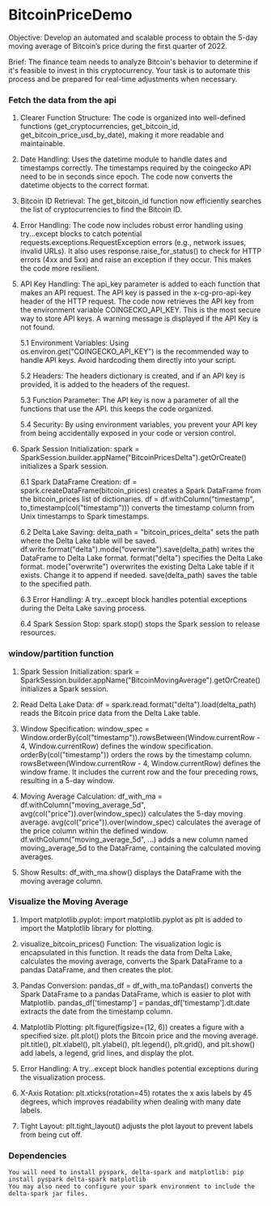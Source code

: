 # BitcoinPriceDemo

Objective:
Develop an automated and scalable process to obtain the 5-day moving
average of Bitcoin’s price during the first quarter of 2022.

Brief:
The finance team needs to analyze Bitcoin's behavior to determine if it's feasible
to invest in this cryptocurrency. Your task is to automate this process and be
prepared for real-time adjustments when necessary.


### Fetch the data from the api ###
1. Clearer Function Structure:
   The code is organized into well-defined functions (get_cryptocurrencies, get_bitcoin_id, get_bitcoin_price_usd_by_date), making it more readable and maintainable.
2. Date Handling:
   Uses the datetime module to handle dates and timestamps correctly. The timestamps required by the coingecko API need to be in seconds since epoch. The code now converts the datetime objects to the correct format.
3. Bitcoin ID Retrieval:
   The get_bitcoin_id function now efficiently searches the list of cryptocurrencies to find the Bitcoin ID.
4. Error Handling:
   The code now includes robust error handling using try...except blocks to catch potential requests.exceptions.RequestException errors (e.g., network issues, invalid URLs). It also uses response.raise_for_status() to check for HTTP errors (4xx and 5xx) and raise an exception if they occur. This makes the code more resilient.
   
5. API Key Handling:
    The api_key parameter is added to each function that makes an API request.
    The API key is passed in the x-cg-pro-api-key header of the HTTP request.
    The code now retrieves the API key from the environment variable COINGECKO_API_KEY. This is the most secure way to store API keys.
    A warning message is displayed if the API Key is not found.
   
      5.1 Environment Variables:
      Using os.environ.get("COINGECKO_API_KEY") is the recommended way to handle API keys. Avoid hardcoding them directly into your script.

      5.2 Headers:
      The headers dictionary is created, and if an API key is provided, it is added to the headers of the request.

      5.3 Function Parameter:
      The API key is now a parameter of all the functions that use the API. this keeps the code organized.

      5.4 Security:
      By using environment variables, you prevent your API key from being accidentally exposed in your code or version control.

6. Spark Session Initialization:
    spark = SparkSession.builder.appName("BitcoinPricesDelta").getOrCreate() initializes a Spark session.

      6.1 Spark DataFrame Creation:
      df = spark.createDataFrame(bitcoin_prices) creates a Spark DataFrame from the bitcoin_prices list of dictionaries.
      df = df.withColumn("timestamp", to_timestamp(col("timestamp"))) converts the timestamp column from Unix timestamps to Spark timestamps.

      6.2 Delta Lake Saving:
      delta_path = "bitcoin_prices_delta" sets the path where the Delta Lake table will be saved.
      df.write.format("delta").mode("overwrite").save(delta_path) writes the DataFrame to Delta Lake format.
      format("delta") specifies the Delta Lake format.
      mode("overwrite") overwrites the existing Delta Lake table if it exists. Change it to append if needed.
      save(delta_path) saves the table to the specified path.

      6.3 Error Handling:
      A try...except block handles potential exceptions during the Delta Lake saving process.

      6.4 Spark Session Stop:
      spark.stop() stops the Spark session to release resources.

### window/partition function ###
1. Spark Session Initialization:
    spark = SparkSession.builder.appName("BitcoinMovingAverage").getOrCreate() initializes a Spark session.

2. Read Delta Lake Data:
    df = spark.read.format("delta").load(delta_path) reads the Bitcoin price data from the Delta Lake table.

3. Window Specification:
    window_spec = Window.orderBy(col("timestamp")).rowsBetween(Window.currentRow - 4, Window.currentRow) defines the window specification.
        orderBy(col("timestamp")) orders the rows by the timestamp column.
        rowsBetween(Window.currentRow - 4, Window.currentRow) defines the window frame. It includes the current row and the four preceding rows, resulting in a 5-day window.

4. Moving Average Calculation:
    df_with_ma = df.withColumn("moving_average_5d", avg(col("price")).over(window_spec)) calculates the 5-day moving average.
        avg(col("price")).over(window_spec) calculates the average of the price column within the defined window.
        df.withColumn("moving_average_5d", ...) adds a new column named moving_average_5d to the DataFrame, containing the calculated moving averages.

5. Show Results:
    df_with_ma.show() displays the DataFrame with the moving average column.

### Visualize the Moving Average ###
1. Import matplotlib.pyplot:
    import matplotlib.pyplot as plt is added to import the Matplotlib library for plotting.

2. visualize_bitcoin_prices() Function:
    The visualization logic is encapsulated in this function.
    It reads the data from Delta Lake, calculates the moving average, converts the Spark DataFrame to a pandas DataFrame, and then creates the plot.

3. Pandas Conversion:
    pandas_df = df_with_ma.toPandas() converts the Spark DataFrame to a pandas DataFrame, which is easier to plot with Matplotlib.
    pandas_df['timestamp'] = pandas_df['timestamp'].dt.date extracts the date from the timestamp column.

4. Matplotlib Plotting:
    plt.figure(figsize=(12, 6)) creates a figure with a specified size.
    plt.plot() plots the Bitcoin price and the moving average.
    plt.title(), plt.xlabel(), plt.ylabel(), plt.legend(), plt.grid(), and plt.show() add labels, a legend, grid lines, and display the plot.

5. Error Handling:
    A try...except block handles potential exceptions during the visualization process.

6. X-Axis Rotation:
    plt.xticks(rotation=45) rotates the x axis labels by 45 degrees, which improves readability when dealing with many date labels.

7. Tight Layout:
    plt.tight_layout() adjusts the plot layout to prevent labels from being cut off.
   

### Dependencies ###
    You will need to install pyspark, delta-spark and matplotlib: pip install pyspark delta-spark matplotlib
    You may also need to configure your spark environment to include the delta-spark jar files.  
